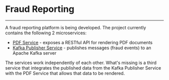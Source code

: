 # Fraud Reporting
<hr>

A fraud reporting platform is being developed. The project currently contains the following 2 microservices:
- [PDF Service](./pdf-service) - exposes a RESTful API for rendering PDF documents 
- [Kafka Publisher Service](./kafka-publisher-service) - publishes messages (fraud events) to an Apache Kafka server

The services work independently of each other. What's missing is a third service that integrates the published data from the Kafka Publisher Service with the PDF Service that allows that data to be rendered. 
